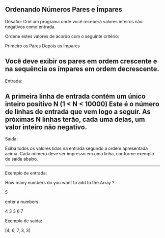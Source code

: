
## Ordenando Números Pares e Ímpares

Desafio:
Crie um programa onde você receberá valores inteiros
não negativos como entrada.

 Ordene estes valores de acordo com o seguinte critério:

Primeiro os Pares
 Depois os Ímpares

 Você deve exibir os pares em ordem crescente e na sequência
os ímpares em ordem decrescente.
---
Entrada:


 A primeira linha de entrada contém um único inteiro positivo
N (1 < N < 10000) Este é o número de linhas de entrada que vem
logo a seguir. As próximas N linhas terão, cada uma delas, um
valor inteiro não negativo.
---
Saída:


 Exiba todos os valores lidos na entrada segundo a ordem apresentada
acima. Cada número deve ser impresso em uma linha, conforme exemplo de
saída abaixo.

---

Exemplo de entrada:

How many numbers do you want to add to the Array ?

5

enter a numbers:

4 3 3 6 7

Exemplo de saida:

[4, 6, 7, 3, 3]